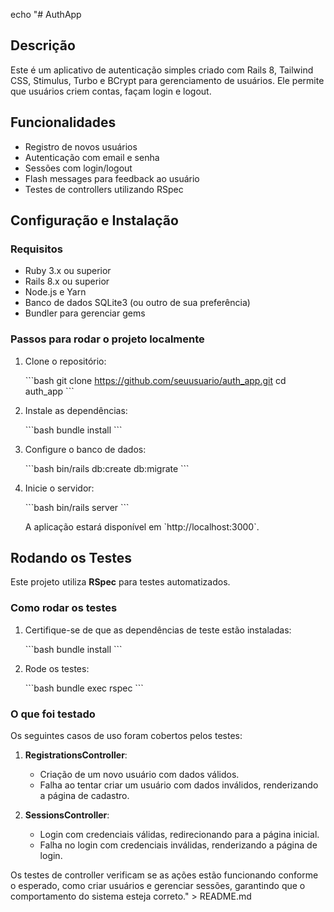 echo "# AuthApp

## Descrição

Este é um aplicativo de autenticação simples criado com Rails 8, Tailwind CSS, Stimulus, Turbo e BCrypt para gerenciamento de usuários. Ele permite que usuários criem contas, façam login e logout.

## Funcionalidades

- Registro de novos usuários
- Autenticação com email e senha
- Sessões com login/logout
- Flash messages para feedback ao usuário
- Testes de controllers utilizando RSpec

## Configuração e Instalação

### Requisitos

- Ruby 3.x ou superior
- Rails 8.x ou superior
- Node.js e Yarn
- Banco de dados SQLite3 (ou outro de sua preferência)
- Bundler para gerenciar gems

### Passos para rodar o projeto localmente

1. Clone o repositório:

   \`\`\`bash
   git clone https://github.com/seuusuario/auth_app.git
   cd auth_app
   \`\`\`

2. Instale as dependências:

   \`\`\`bash
   bundle install
   \`\`\`

3. Configure o banco de dados:

   \`\`\`bash
   bin/rails db:create db:migrate
   \`\`\`

4. Inicie o servidor:

   \`\`\`bash
   bin/rails server
   \`\`\`

   A aplicação estará disponível em \`http://localhost:3000\`.

## Rodando os Testes

Este projeto utiliza **RSpec** para testes automatizados.

### Como rodar os testes

1. Certifique-se de que as dependências de teste estão instaladas:

   \`\`\`bash
   bundle install
   \`\`\`

2. Rode os testes:

   \`\`\`bash
   bundle exec rspec
   \`\`\`

### O que foi testado

Os seguintes casos de uso foram cobertos pelos testes:

1. **RegistrationsController**:
   - Criação de um novo usuário com dados válidos.
   - Falha ao tentar criar um usuário com dados inválidos, renderizando a página de cadastro.

2. **SessionsController**:
   - Login com credenciais válidas, redirecionando para a página inicial.
   - Falha no login com credenciais inválidas, renderizando a página de login.

Os testes de controller verificam se as ações estão funcionando conforme o esperado, como criar usuários e gerenciar sessões, garantindo que o comportamento do sistema esteja correto." > README.md

